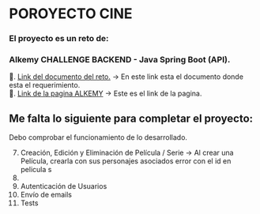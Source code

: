 # POROYECTO CINE

### El proyecto es un reto de:
### Alkemy CHALLENGE BACKEND - Java Spring Boot (API).
🚀. [Link del documento del reto.](https://drive.google.com/file/d/1ICHCzERR_tC9yB9crJyxVoqtNXsduOky/view?usp=sharing) -> En este link esta el documento donde esta el requerimiento.  
🎯. [Link de la pagina ALKEMY](https://campus.alkemy.org/login) -> Este es el link de la pagina. 

## Me falta lo siguiente para completar el proyecto:
Debo comprobar el funcionamiento de lo desarrollado.

7. Creación, Edición y Eliminación de Película / Serie -> Al crear una Película, crearla con sus personajes asociados error con el id en pelicula s
8. 
9. Autenticación de Usuarios
10. Envío de emails
11. Tests


